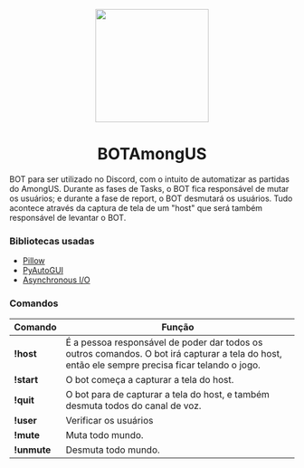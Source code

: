 <p align="center">
  <img align="center" height="200" src="https://pht.qoo-static.com/VHB9bVB8cTcnqwnu0nJqKYbiutRclnbGxTpwnayKB4vMxZj8pk1220Rg-6oQ68DwAkqO=w512">
</p>
<h1 align="center">BOTAmongUS</h1>

BOT para ser utilizado no Discord, com o intuito de automatizar as partidas do AmongUS. Durante as fases de Tasks, o BOT fica responsável de mutar os usuários; e durante a fase de report, o BOT desmutará os usuários. Tudo acontece através da captura de tela de um "host" que será também responsável de levantar o BOT.

### Bibliotecas usadas

- [Pillow](https://pillow.readthedocs.io/en/stable/)
- [PyAutoGUI](https://pyautogui.readthedocs.io/en/latest/)
- [Asynchronous I/O](https://docs.python.org/3/library/asyncio.html)

### Comandos

Comando|Função
---|---
**!host** | É a pessoa responsável de poder dar todos os outros comandos. O bot irá capturar a tela do host, então ele sempre precisa ficar telando o jogo.
**!start** | O bot começa a capturar a tela do host.
**!quit** | O bot para de capturar a tela do host, e também desmuta todos do canal de voz. 
**!user** | Verificar os usuários|hosts que estão no canal de voz.
**!mute** | Muta todo mundo.
**!unmute** | Desmuta todo mundo.

